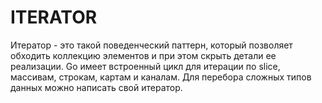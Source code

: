 # ITERATOR

Итератор - это такой поведенческий паттерн, который позволяет обходить коллекцию элементов и при этом скрыть детали ее
реализации. Go имеет встроенный цикл для итерации по slice, массивам, строкам, картам и каналам. Для перебора сложных
типов данных можно написать свой итератор.
